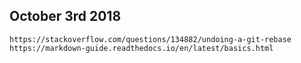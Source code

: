 ## October 3rd 2018
	https://stackoverflow.com/questions/134882/undoing-a-git-rebase
	https://markdown-guide.readthedocs.io/en/latest/basics.html

